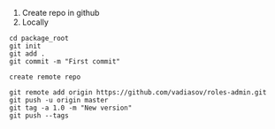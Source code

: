 1. Create repo in github
2. Locally
````
cd package_root
git init
git add .
git commit -m "First commit"

create remote repo

git remote add origin https://github.com/vadiasov/roles-admin.git
git push -u origin master
git tag -a 1.0 -m "New version"
git push --tags
````